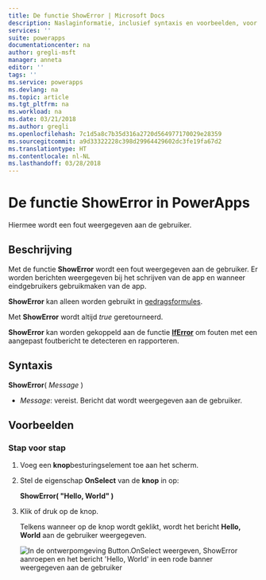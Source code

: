 ```yaml
---
title: De functie ShowError | Microsoft Docs
description: Naslaginformatie, inclusief syntaxis en voorbeelden, voor de functie ShowError in PowerApps
services: ''
suite: powerapps
documentationcenter: na
author: gregli-msft
manager: anneta
editor: ''
tags: ''
ms.service: powerapps
ms.devlang: na
ms.topic: article
ms.tgt_pltfrm: na
ms.workload: na
ms.date: 03/21/2018
ms.author: gregli
ms.openlocfilehash: 7c1d5a8c7b35d316a2720d564977170029e28359
ms.sourcegitcommit: a9d33322228c398d29964429602dc3fe19fa67d2
ms.translationtype: HT
ms.contentlocale: nl-NL
ms.lasthandoff: 03/28/2018
---
```

# <a name="showerror-function-in-powerapps"></a>De functie ShowError in PowerApps
Hiermee wordt een fout weergegeven aan de gebruiker.

## <a name="description"></a>Beschrijving
Met de functie **ShowError** wordt een fout weergegeven aan de gebruiker.  Er worden berichten weergegeven bij het schrijven van de app en wanneer eindgebruikers gebruikmaken van de app.

**ShowError** kan alleen worden gebruikt in [gedragsformules](../working-with-formulas-in-depth.md).

Met **ShowError** wordt altijd *true* geretourneerd.

**ShowError** kan worden gekoppeld aan de functie [**IfError**](function-iferror.md) om fouten met een aangepast foutbericht te detecteren en rapporteren.

## <a name="syntax"></a>Syntaxis
**ShowError**( *Message* )

* *Message*: vereist.  Bericht dat wordt weergegeven aan de gebruiker. 

## <a name="examples"></a>Voorbeelden

### <a name="step-by-step"></a>Stap voor stap

1. Voeg een **knop**besturingselement toe aan het scherm.

2. Stel de eigenschap **OnSelect** van de **knop** in op:

    **ShowError( "Hello, World" )**

3. Klik of druk op de knop.  

    Telkens wanneer op de knop wordt geklikt, wordt het bericht **Hello, World** aan de gebruiker weergegeven.

    ![In de ontwerpomgeving Button.OnSelect weergeven, ShowError aanroepen en het bericht 'Hello, World' in een rode banner weergegeven aan de gebruiker](media/function-showerror/hello-world.png)
